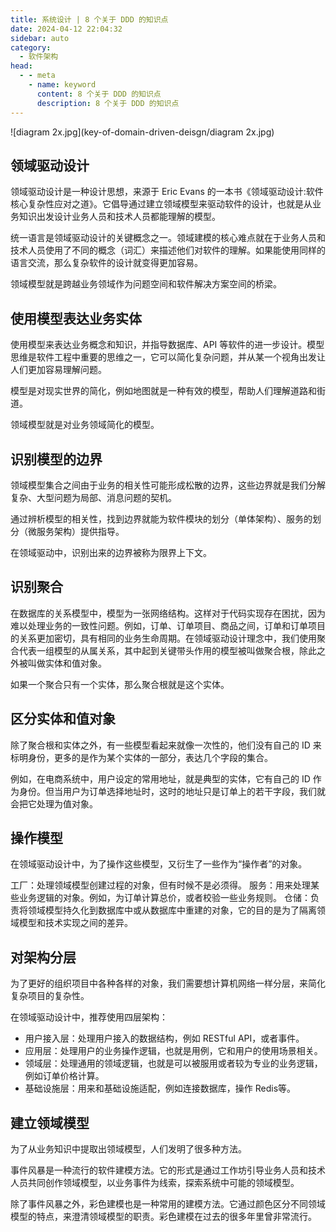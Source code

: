 ```yaml
---
title: 系统设计 | 8 个关于 DDD 的知识点
date: 2024-04-12 22:04:32
sidebar: auto
category: 
  - 软件架构
head:
  - - meta
    - name: keyword
      content: 8 个关于 DDD 的知识点
      description: 8 个关于 DDD 的知识点
---
```


![diagram 2x.jpg](key-of-domain-driven-deisgn/diagram 2x.jpg)

## 领域驱动设计

领域驱动设计是一种设计思想，来源于 Eric Evans  的一本书《领域驱动设计:软件核心复杂性应对之道》。它倡导通过建立领域模型来驱动软件的设计，也就是从业务知识出发设计业务人员和技术人员都能理解的模型。

统一语言是领域驱动设计的关键概念之一。领域建模的核心难点就在于业务人员和技术人员使用了不同的概念（词汇）来描述他们对软件的理解。如果能使用同样的语言交流，那么复杂软件的设计就变得更加容易。

领域模型就是跨越业务领域作为问题空间和软件解决方案空间的桥梁。

## 使用模型表达业务实体

使用模型来表达业务概念和知识，并指导数据库、API 等软件的进一步设计。模型思维是软件工程中重要的思维之一，它可以简化复杂问题，并从某一个视角出发让人们更加容易理解问题。

模型是对现实世界的简化，例如地图就是一种有效的模型，帮助人们理解道路和街道。

领域模型就是对业务领域简化的模型。

## 识别模型的边界

领域模型集合之间由于业务的相关性可能形成松散的边界，这些边界就是我们分解复杂、大型问题为局部、消息问题的契机。

通过辨析模型的相关性，找到边界就能为软件模块的划分（单体架构）、服务的划分（微服务架构）提供指导。

在领域驱动中，识别出来的边界被称为限界上下文。

## 识别聚合

在数据库的关系模型中，模型为一张网络结构。这样对于代码实现存在困扰，因为难以处理业务的一致性问题。例如，订单、订单项目、商品之间，订单和订单项目的关系更加密切，具有相同的业务生命周期。在领域驱动设计理念中，我们使用聚合代表一组模型的从属关系，其中起到关键带头作用的模型被叫做聚合根，除此之外被叫做实体和值对象。

如果一个聚合只有一个实体，那么聚合根就是这个实体。

## 区分实体和值对象

除了聚合根和实体之外，有一些模型看起来就像一次性的，他们没有自己的 ID 来标明身份，更多的是作为某个实体的一部分，表达几个字段的集合。

例如，在电商系统中，用户设定的常用地址，就是典型的实体，它有自己的 ID 作为身份。但当用户为订单选择地址时，这时的地址只是订单上的若干字段，我们就会把它处理为值对象。

## 操作模型

在领域驱动设计中，为了操作这些模型，又衍生了一些作为“操作者”的对象。

工厂：处理领域模型创建过程的对象，但有时候不是必须得。
服务：用来处理某些业务逻辑的对象。例如，为订单计算总价，或者校验一些业务规则。
仓储：负责将领域模型持久化到数据库中或从数据库中重建的对象，它的目的是为了隔离领域模型和技术实现之间的差异。

## 对架构分层

为了更好的组织项目中各种各样的对象，我们需要想计算机网络一样分层，来简化复杂项目的复杂性。

在领域驱动设计中，推荐使用四层架构：

- 用户接入层：处理用户接入的数据结构，例如 RESTful API，或者事件。
- 应用层：处理用户的业务操作逻辑，也就是用例，它和用户的使用场景相关。
- 领域层：处理通用的领域逻辑，也就是可以被服用或者较为专业的业务逻辑，例如订单价格计算。
- 基础设施层：用来和基础设施适配，例如连接数据库，操作 Redis等。

## 建立领域模型

为了从业务知识中提取出领域模型，人们发明了很多种方法。

事件风暴是一种流行的软件建模方法。它的形式是通过工作坊引导业务人员和技术人员共同创作领域模型，以业务事件为线索，探索系统中可能的领域模型。

除了事件风暴之外，彩色建模也是一种常用的建模方法。它通过颜色区分不同领域模型的特点，来澄清领域模型的职责。彩色建模在过去的很多年里曾非常流行。